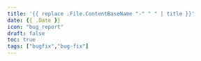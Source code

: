 ```yaml
---
title: '{{ replace .File.ContentBaseName "-" " " | title }}'
date: {{ .Date }}
icon: "bug_report"
draft: false
toc: true
tags: ["bugfix","bug-fix"]
---
```

